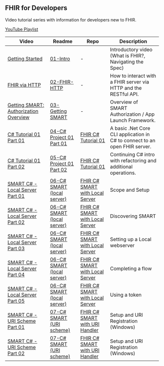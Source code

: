 ## FHIR for Developers
Video tutorial series with information for developers new to FHIR.

[YouTube Playlist](https://www.youtube.com/playlist?list=PLsR-zcO--dypUxuALrmuq70aM-VGX_ql1)


|Video|Readme|Repo|Description|
|-----|------|----|-----------|
|[Getting Started](https://youtu.be/m2O6HiA1Z7g)|[01-Intro](https://github.com/GinoCanessa/FhirDevVideoNotes/blob/main/01-Intro/README.md)|-|Introductory video (What is FHIR?, Navigating the Spec)
|[FHIR via HTTP](https://www.youtube.com/watch?v=eBAQYMT2KtM)|[02-FHIR-HTTP](https://github.com/GinoCanessa/FhirDevVideoNotes/blob/main/02-FHIR-HTTP/README.md)|-|How to interact with a FHIR server via HTTP and the RESTful API.
|[Getting SMART: Authorization Overview](https://www.youtube.com/watch?v=4okFXW0Ex1E)|[03-Getting SMART](https://github.com/GinoCanessa/FhirDevVideoNotes/blob/main/03-Getting-SMART/README.md)|-|Overview of SMART Authorization / App Launch Framework.
|[C# Tutorial 01 Part 01](https://youtu.be/k9VKg0E1evM)|[04-C# Project 01 Part 01](https://github.com/GinoCanessa/FhirDevVideoNotes/blob/main/04-CS-Project-01/README.md)|[FHIR C# Tutorial 01](https://github.com/GinoCanessa/FHIR-CS-Tutorial-01)|A basic .Net Core CLI application in C# to connect to an open FHIR server.
|[C# Tutorial 01 Part 02](https://youtu.be/aP6DRYH-qOI)|[05-C# Project 01 Part 02](https://github.com/GinoCanessa/FhirDevVideoNotes/blob/main/05-CS-Project-01-Part-02/README.md)|[FHIR C# Tutorial 01](https://github.com/GinoCanessa/FHIR-CS-Tutorial-01)|Continuing C# intro with refactoring and additional operations.
|[SMART C# - Local Server Part 01](https://youtu.be/lrlQjpGdKI0)|[06-C# SMART (local server)](https://github.com/GinoCanessa/FhirDevVideoNotes/blob/main/06-CS-SMART/README.md)|[FHIR C# SMART with Local Server](https://github.com/GinoCanessa/FHIR-CS-SMART-Local)|Scope and Setup
|[SMART C# - Local Server Part 02](https://youtu.be/250UNIdndeY)|[06-C# SMART (local server)](https://github.com/GinoCanessa/FhirDevVideoNotes/blob/main/06-CS-SMART/README.md)|[FHIR C# SMART with Local Server](https://github.com/GinoCanessa/FHIR-CS-SMART-Local)|Discovering SMART
|[SMART C# - Local Server Part 03](https://youtu.be/_WNBRxvNORg)|[06-C# SMART (local server)](https://github.com/GinoCanessa/FhirDevVideoNotes/blob/main/06-CS-SMART/README.md)|[FHIR C# SMART with Local Server](https://github.com/GinoCanessa/FHIR-CS-SMART-Local)|Setting up a Local webserver
|[SMART C# - Local Server Part 04](https://youtu.be/3CWpn3FtpX8)|[06-C# SMART (local server)](https://github.com/GinoCanessa/FhirDevVideoNotes/blob/main/06-CS-SMART/README.md)|[FHIR C# SMART with Local Server](https://github.com/GinoCanessa/FHIR-CS-SMART-Local)|Completing a flow
|[SMART C# - Local Server Part 05](https://youtu.be/L0FefJZrOVY)|[06-C# SMART (local server)](https://github.com/GinoCanessa/FhirDevVideoNotes/blob/main/06-CS-SMART/README.md)|[FHIR C# SMART with Local Server](https://github.com/GinoCanessa/FHIR-CS-SMART-Local)|Using a token
|[SMART C# - URI Scheme Part 01](https://youtu.be/APzpXFTZk6E)|[07-C# SMART (URI scheme)](https://github.com/GinoCanessa/FhirDevVideoNotes/blob/main/07-CS-SMART-Handler/README.md)|[FHIR C# SMART with URI Handler](https://github.com/GinoCanessa/FHIR-CS-SMART-Handler)|Setup and URI Registration (Windows)
|[SMART C# - URI Scheme Part 02](https://youtu.be/BWppNWHs-B8)|[07-C# SMART (URI scheme)](https://github.com/GinoCanessa/FhirDevVideoNotes/blob/main/07-CS-SMART-Handler/README.md)|[FHIR C# SMART with URI Handler](https://github.com/GinoCanessa/FHIR-CS-SMART-Handler)|Setup and URI Registration (Windows)
